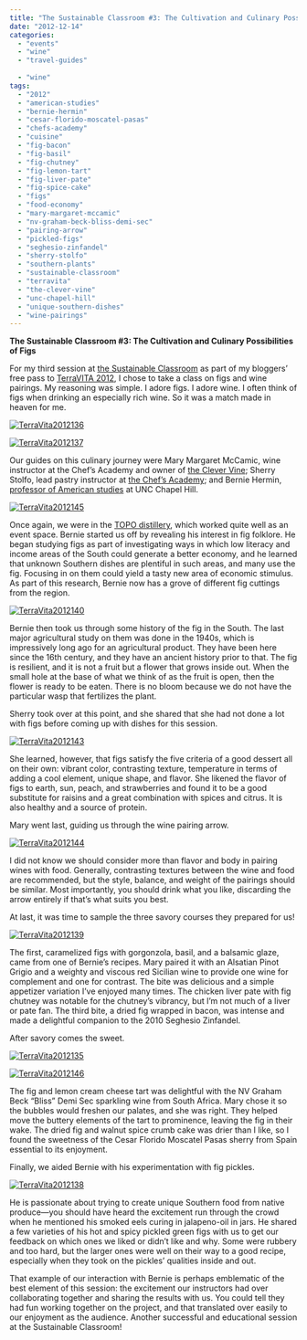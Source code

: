 ```yaml
---
title: "The Sustainable Classroom #3: The Cultivation and Culinary Possibilities of Figs"
date: "2012-12-14"
categories:
  - "events"
  - "wine"
  - "travel-guides"
  
  - "wine"
tags:
  - "2012"
  - "american-studies"
  - "bernie-hermin"
  - "cesar-florido-moscatel-pasas"
  - "chefs-academy"
  - "cuisine"
  - "fig-bacon"
  - "fig-basil"
  - "fig-chutney"
  - "fig-lemon-tart"
  - "fig-liver-pate"
  - "fig-spice-cake"
  - "figs"
  - "food-economy"
  - "mary-margaret-mccamic"
  - "nv-graham-beck-bliss-demi-sec"
  - "pairing-arrow"
  - "pickled-figs"
  - "seghesio-zinfandel"
  - "sherry-stolfo"
  - "southern-plants"
  - "sustainable-classroom"
  - "terravita"
  - "the-clever-vine"
  - "unc-chapel-hill"
  - "unique-southern-dishes"
  - "wine-pairings"
---
```


**The Sustainable Classroom #3: The Cultivation and Culinary Possibilities of Figs** 

For my third session at [the Sustainable Classroom](http://www.terravitaevent.com/TerraVITA/SessionDescrip.html) as part of my bloggers’ free pass to [TerraVITA 2012](http://www.terravitaevent.com/TerraVITA/SessionDescrip.html), I chose to take a class on figs and wine pairings. My reasoning was simple. I adore figs. I adore wine. I often think of figs when drinking an especially rich wine. So it was a match made in heaven for me.




<div class="caption">

[![](http://www.rebeccagomezfarrell.com/wp-content/uploads/2012/12/TerraVita2012136.jpg "TerraVita2012136")](http://www.rebeccagomezfarrell.com/wp-content/uploads/2012/12/TerraVita2012136.jpg)</div>





<div class="caption">

[![](http://www.rebeccagomezfarrell.com/wp-content/uploads/2012/12/TerraVita2012137.jpg "TerraVita2012137")](http://www.rebeccagomezfarrell.com/wp-content/uploads/2012/12/TerraVita2012137.jpg)</div>


Our guides on this culinary journey were Mary Margaret McCamic, wine instructor at the Chef’s Academy and owner of [the Clever Vine](http://clevervine.wordpress.com/); Sherry Stolfo, lead pastry instructor at [the Chef’s Academy](http://info.thechefsacademy.com/?utm_source=Google&utm_medium=CPC&utm_campaign=Branding&gclid=CKHJ772sibQCFQ3nnAodGhMAdQ); and Bernie Hermin, [professor of American studies](http://amerstud.unc.edu/people-pages/bernard-herman/) at UNC Chapel Hill.




<div class="caption">

[![](http://www.rebeccagomezfarrell.com/wp-content/uploads/2012/12/TerraVita2012145.jpg "TerraVita2012145")](http://www.rebeccagomezfarrell.com/wp-content/uploads/2012/12/TerraVita2012145.jpg)</div>


Once again, we were in the [TOPO distillery](http://topodistillery.com/), which worked quite well as an event space. Bernie started us off by revealing his interest in fig folklore. He began studying figs as part of investigating ways in which low literacy and income areas of the South could generate a better economy, and he learned that unknown Southern dishes are plentiful in such areas, and many use the fig. Focusing in on them could yield a tasty new area of economic stimulus. As part of this research, Bernie now has a grove of different fig cuttings from the region.

[![](http://www.rebeccagomezfarrell.com/wp-content/uploads/2012/12/TerraVita2012140.jpg "TerraVita2012140")](http://www.rebeccagomezfarrell.com/wp-content/uploads/2012/12/TerraVita2012140.jpg)

Bernie then took us through some history of the fig in the South. The last major agricultural study on them was done in the 1940s, which is impressively long ago for an agricultural product. They have been here since the 16th century, and they have an ancient history prior to that. The fig is resilient, and it is not a fruit but a flower that grows inside out. When the small hole at the base of what we think of as the fruit is open, then the flower is ready to be eaten. There is no bloom because we do not have the particular wasp that fertilizes the plant.

Sherry took over at this point, and she shared that she had not done a lot with figs before coming up with dishes for this session.

[![](http://www.rebeccagomezfarrell.com/wp-content/uploads/2012/12/TerraVita2012143.jpg "TerraVita2012143")](http://www.rebeccagomezfarrell.com/wp-content/uploads/2012/12/TerraVita2012143.jpg)

She learned, however, that figs satisfy the five criteria of a good dessert all on their own: vibrant color, contrasting texture, temperature in terms of adding a cool element, unique shape, and flavor. She likened the flavor of figs to earth, sun, peach, and strawberries and found it to be a good substitute for raisins and a great combination with spices and citrus. It is also healthy and a source of protein.

Mary went last, guiding us through the wine pairing arrow.

[![](http://www.rebeccagomezfarrell.com/wp-content/uploads/2012/12/TerraVita2012144.jpg "TerraVita2012144")](http://www.rebeccagomezfarrell.com/wp-content/uploads/2012/12/TerraVita2012144.jpg)

I did not know we should consider more than flavor and body in pairing wines with food. Generally, contrasting textures between the wine and food are recommended, but the style, balance, and weight of the pairings should be similar. Most importantly, you should drink what you like, discarding the arrow entirely if that’s what suits you best.

At last, it was time to sample the three savory courses they prepared for us!

[![](http://www.rebeccagomezfarrell.com/wp-content/uploads/2012/12/TerraVita2012139.jpg "TerraVita2012139")](http://www.rebeccagomezfarrell.com/wp-content/uploads/2012/12/TerraVita2012139.jpg)

The first, caramelized figs with gorgonzola, basil, and a balsamic glaze, came from one of Bernie’s recipes. Mary paired it with an Alsatian Pinot Grigio and a weighty and viscous red Sicilian wine to provide one wine for complement and one for contrast. The bite was delicious and a simple appetizer variation I’ve enjoyed many times. The chicken liver pate with fig chutney was notable for the chutney’s vibrancy, but I’m not much of a liver or pate fan. The third bite, a dried fig wrapped in bacon, was intense and made a delightful companion to the 2010 Seghesio Zinfandel.

After savory comes the sweet.




<div class="caption">

[![](http://www.rebeccagomezfarrell.com/wp-content/uploads/2012/12/TerraVita2012135.jpg "TerraVita2012135")](http://www.rebeccagomezfarrell.com/wp-content/uploads/2012/12/TerraVita2012135.jpg)</div>





<div class="caption">

[![](http://www.rebeccagomezfarrell.com/wp-content/uploads/2012/12/TerraVita2012146.jpg "TerraVita2012146")](http://www.rebeccagomezfarrell.com/wp-content/uploads/2012/12/TerraVita2012146.jpg)</div>


The fig and lemon cream cheese tart was delightful with the NV Graham Beck “Bliss” Demi Sec sparkling wine from South Africa. Mary chose it so the bubbles would freshen our palates, and she was right. They helped move the buttery elements of the tart to prominence, leaving the fig in their wake. The dried fig and walnut spice crumb cake was drier than I like, so I found the sweetness of the Cesar Florido Moscatel Pasas sherry from Spain essential to its enjoyment.

Finally, we aided Bernie with his experimentation with fig pickles.

[![](http://www.rebeccagomezfarrell.com/wp-content/uploads/2012/12/TerraVita2012138.jpg "TerraVita2012138")](http://www.rebeccagomezfarrell.com/wp-content/uploads/2012/12/TerraVita2012138.jpg)

He is passionate about trying to create unique Southern food from native produce—you should have heard the excitement run through the crowd when he mentioned his smoked eels curing in jalapeno-oil in jars. He shared a few varieties of his hot and spicy pickled green figs with us to get our feedback on which ones we liked or didn’t like and why. Some were rubbery and too hard, but the larger ones were well on their way to a good recipe, especially when they took on the pickles’ qualities inside and out.

That example of our interaction with Bernie is perhaps emblematic of the best element of this session: the excitement our instructors had over collaborating together and sharing the results with us. You could tell they had fun working together on the project, and that translated over easily to our enjoyment as the audience. Another successful and educational session at the Sustainable Classroom!
